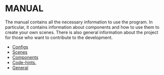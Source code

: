  # MANUAL

 The manual contains all the necessary information to use the program. 
 In particular, it contains information about components and how to use them to create your own scenes. 
 There is also general information about the project for those who want to contribute to the development.

 * [Configs](config/Config.md)
 * [Scenes](scenes/Scenes.md)
 * [Components](components/Components.md)
 * [Code-hints.](code-hints/CodeHints.md)
 * [General](project/ProjectHints.md)
